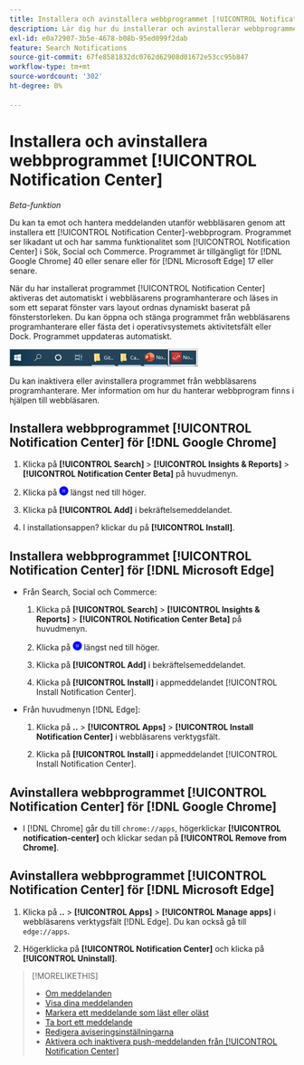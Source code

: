 ```yaml
---
title: Installera och avinstallera webbprogrammet [!UICONTROL Notification Center]
description: Lär dig hur du installerar och avinstallerar webbprogrammet [!UICONTROL Notification Center].
exl-id: e0a72907-3b5e-4678-b08b-95ed099f2dab
feature: Search Notifications
source-git-commit: 67fe8581832dc0762d62908d01672e53cc95b847
workflow-type: tm+mt
source-wordcount: '302'
ht-degree: 0%

---
```


# Installera och avinstallera webbprogrammet [!UICONTROL Notification Center]

*Beta-funktion*

Du kan ta emot och hantera meddelanden utanför webbläsaren genom att installera ett [!UICONTROL Notification Center]-webbprogram. Programmet ser likadant ut och har samma funktionalitet som [!UICONTROL Notification Center] i Sök, Social och Commerce. Programmet är tillgängligt för [!DNL Google Chrome] 40 eller senare eller för [!DNL Microsoft Edge] 17 eller senare.

När du har installerat programmet [!UICONTROL Notification Center] aktiveras det automatiskt i webbläsarens programhanterare och läses in som ett separat fönster vars layout ordnas dynamiskt baserat på fönsterstorleken. Du kan öppna och stänga programmet från webbläsarens programhanterare eller fästa det i operativsystemets aktivitetsfält eller Dock. Programmet uppdateras automatiskt.

![Notiscenter-ikon i aktivitetsfältet i Microsoft Windows](/help/search-social-commerce/assets/windows-taskbar.png "Notiscenter-ikon i aktivitetsfältet i Microsoft Windows")

Du kan inaktivera eller avinstallera programmet från webbläsarens programhanterare. Mer information om hur du hanterar webbprogram finns i hjälpen till webbläsaren.

## Installera webbprogrammet [!UICONTROL Notification Center] för [!DNL Google Chrome]

1. Klicka på **[!UICONTROL Search]** > **[!UICONTROL Insights & Reports]** > **[!UICONTROL Notification Center Beta]** på huvudmenyn.

1. Klicka på ![Installera webbprogrammet för Notiscenter](/help/search-social-commerce/assets/notifications-install-app.png "Installera webbprogrammet för Notiscenter") längst ned till höger.

1. Klicka på **[!UICONTROL Add]** i bekräftelsemeddelandet.

1. I installationsappen? klickar du på **[!UICONTROL Install]**.

## Installera webbprogrammet [!UICONTROL Notification Center] för [!DNL Microsoft Edge]

* Från Search, Social och Commerce:

   1. Klicka på **[!UICONTROL Search]** > **[!UICONTROL Insights & Reports]** > **[!UICONTROL Notification Center Beta]** på huvudmenyn.

   1. Klicka på ![Installera webbprogrammet för Notiscenter](/help/search-social-commerce/assets/notifications-install-app.png "Installera webbprogrammet för Notiscenter") längst ned till höger.

   1. Klicka på **[!UICONTROL Add]** i bekräftelsemeddelandet.

   1. Klicka på **[!UICONTROL Install]** i appmeddelandet [!UICONTROL Install Notification Center].

* Från huvudmenyn [!DNL Edge]:

   1. Klicka på **..** > **[!UICONTROL Apps]** > **[!UICONTROL Install Notification Center]** i webbläsarens verktygsfält.

   1. Klicka på **[!UICONTROL Install]** i appmeddelandet [!UICONTROL Install Notification Center].

## Avinstallera webbprogrammet [!UICONTROL Notification Center] för [!DNL Google Chrome]

* I [!DNL Chrome] går du till `chrome://apps`, högerklickar **[!UICONTROL notification-center]** och klickar sedan på **[!UICONTROL Remove from Chrome]**.

## Avinstallera webbprogrammet [!UICONTROL Notification Center] för [!DNL Microsoft Edge]

1. Klicka på **..** > **[!UICONTROL Apps]** > **[!UICONTROL Manage apps]** i webbläsarens verktygsfält [!DNL Edge]. Du kan också gå till `edge://apps`.

1. Högerklicka på **[!UICONTROL Notification Center]** och klicka på **[!UICONTROL Uninstall]**.

>[!MORELIKETHIS]
>
>* [Om meddelanden](/help/search-social-commerce/notifications/notification-about.md)
>* [Visa dina meddelanden](notification-view.md)
>* [Markera ett meddelande som läst eller oläst](notification-mark-read-unread.md)
>* [Ta bort ett meddelande](notification-delete.md)
>* [Redigera aviseringsinställningarna](notification-edit.md)
>* [Aktivera och inaktivera push-meddelanden från [!UICONTROL Notification Center]](notifications-push-enable-disable.md)
